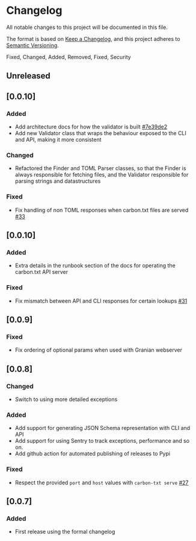 # Changelog

All notable changes to this project will be documented in this file.

The format is based on [Keep a Changelog](https://keepachangelog.com/en/1.0.0/),
and this project adheres to
[Semantic Versioning](https://semver.org/spec/v2.0.0.html).

Fixed, Changed, Added, Removed, Fixed, Security

## Unreleased

## [0.0.10]

### Added

- Add architecture docs for how the validator is built [#7e39de2](https://github.com/thegreenwebfoundation/carbon-txt-validator/commit/7e39de25f96d439b03a4a907337a6110a5affd11)
- Add new Validator class that wraps the behaviour exposed to the CLI and API, making it more consistent

### Changed

- Refactored the Finder and TOML Parser classes, so that the Finder is always responsible for fetching files, and the Validator responsible for parsing strings and datastructures

### Fixed

- Fix handling of non TOML responses when carbon.txt files are served [#33]()

## [0.0.10]

### Added

- Extra details in the runbook section of the docs for operating the carbon.txt API server

### Fixed

- Fix mismatch between API and CLI responses for certain lookups [#31](https://github.com/thegreenwebfoundation/carbon-txt-validator/issues/30git)

## [0.0.9]

### Fixed

- Fix ordering of optional params when used with Granian webserver

## [0.0.8]

### Changed

- Switch to using more detailed exceptions

### Added

- Add support for generating JSON Schema representation with CLI and API
- Add support for using Sentry to track exceptions, performance and so on.
- Add github action for automated publishing of releases to Pypi

### Fixed

- Respect the provided `port` and `host` values with `carbon-txt serve` [#27](https://github.com/thegreenwebfoundation/carbon-txt-validator/issues/27)



## [0.0.7]

### Added

- First release using the formal changelog
